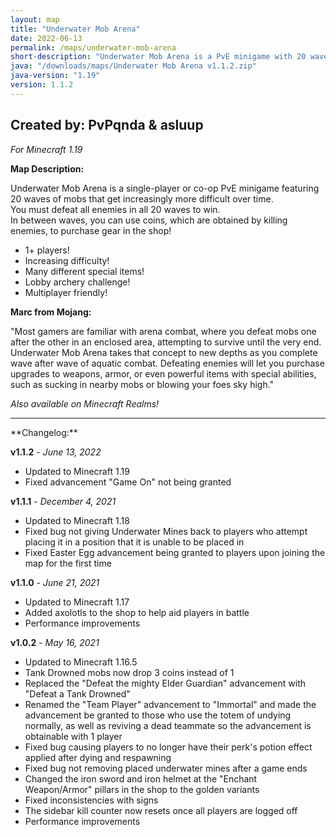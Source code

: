 ```yaml
---
layout: map
title: "Underwater Mob Arena"
date: 2022-06-13
permalink: /maps/underwater-mob-arena
short-description: "Underwater Mob Arena is a PvE minigame with 20 waves of mobs to defeat alone, or with friends!"
java: "/downloads/maps/Underwater Mob Arena v1.1.2.zip"
java-version: "1.19"
version: 1.1.2
---
```

Created by: PvPqnda & asluup
-
*For Minecraft 1.19*

**Map Description:**

Underwater Mob Arena is a single-player or co-op PvE minigame featuring 20 waves of mobs that get increasingly more difficult over time.<br>
You must defeat all enemies in all 20 waves to win.<br>
In between waves, you can use coins, which are obtained by killing enemies, to purchase gear in the shop!

- 1+ players!
- Increasing difficulty!
- Many different special items!
- Lobby archery challenge!
- Multiplayer friendly!

**Marc from Mojang:**

"Most gamers are familiar with arena combat, where you defeat mobs one after the other in an enclosed area, attempting to survive until the very end. Underwater Mob Arena takes that concept to new depths as you complete wave after wave of aquatic combat. Defeating enemies will let you purchase upgrades to weapons, armor, or even powerful items with special abilities, such as sucking in nearby mobs or blowing your foes sky high."

*Also available on Minecraft Realms!*
<hr>
**Changelog:**

**v1.1.2** - *June 13, 2022*

- Updated to Minecraft 1.19
- Fixed advancement "Game On" not being granted

**v1.1.1** - *December 4, 2021*

- Updated to Minecraft 1.18
- Fixed bug not giving Underwater Mines back to players who attempt placing it in a position that it is unable to be placed in
- Fixed Easter Egg advancement being granted to players upon joining the map for the first time


**v1.1.0** - *June 21, 2021*

- Updated to Minecraft 1.17
- Added axolotls to the shop to help aid players in battle
- Performance improvements

**v1.0.2** - *May 16, 2021*

- Updated to Minecraft 1.16.5
- Tank Drowned mobs now drop 3 coins instead of 1
- Replaced the "Defeat the mighty Elder Guardian" advancement with "Defeat a Tank Drowned"
- Renamed the "Team Player" advancement to "Immortal" and made the advancement be granted to those who use the totem of undying normally, as well as reviving a dead teammate so the advancement is obtainable with 1 player
- Fixed bug causing players to no longer have their perk's potion effect applied after dying and respawning
- Fixed bug not removing placed underwater mines after a game ends
- Changed the iron sword and iron helmet at the "Enchant Weapon/Armor" pillars in the shop to the golden variants
- Fixed inconsistencies with signs
- The sidebar kill counter now resets once all players are logged off
- Performance improvements